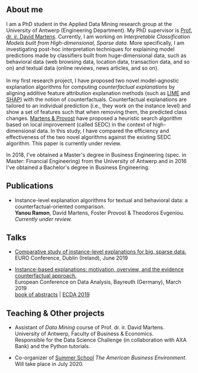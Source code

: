 ## About me

I am a PhD student in the Applied Data Mining research group at the University of Antwerp (Engineering Department). My PhD supervisor is [Prof. dr. ir. David Martens](https://www.uantwerpen.be/nl/personeel/david-martens/). Currently, I am working on *Interpretable Classification Models built from High-dimensional, Sparse data*. More specifically, I am investigating post-hoc interpretation techniques for explaining model predictions made by classifiers built from huge-dimensional data, such as behavioral data (web browsing data, location data, transaction data, and so on) and textual data (online reviews, news articles, and so on). <br/> <br/> In my first research project, I have proposed two novel model-agnostic explanation algorithms for computing *counterfactual explanations* by aligning additive feature attribution explanation methods (such as [LIME](https://arxiv.org/pdf/1602.04938v1.pdf) and [SHAP](https://arxiv.org/pdf/1705.07874.pdf)) with the notion of counterfactuals. Counterfactual explanations are tailored to an individual prediction (i.e., they work on the instance level) and show a set of features such that when removing them, the predicted class changes. [Martens & Provost](pages.stern.nyu.edu/~fprovost/Papers/MartensProvost_Explaining.pdf) have proposed a heuristic search algorithm based on local improvement (called SEDC) in the context of high-dimensional data. In this study, I have compared the efficiency and effectiveness of the two novel algorithms against the existing SEDC algorithm. This paper is currently under review.

In 2018, I've obtained a Master's degree in Business Engineering (spec. in Master: Financial Engineering) from the University of Antwerp and in 2016 I've obtained a Bachelor's degree in Business Engineering.  

## Publications

* Instance-level explanation algorithms for textual and behavioral data: a counterfactual-oriented comparison. <br/> **Yanou Ramon**, David Martens, Foster Provost & Theodoros Evgeniou. <br/> *Currently under review.*


## Talks

* [Comparative study of instance-level explanations for big, sparse data.](https://yramon.github.io/files/EURO_presentation_Dublin_June19_YanouRamon.pdf) <br/> EURO Conference, Dublin (Ireland), June 2019

* [Instance-based explanations: motivation, overview, and the evidence counterfactual approach.](https://yramon.github.io/files/ECDA_presentation_Bayreuth_YanouRamon.pdf) <br/> European Conference on Data Analysis, Bayreuth (Germany), March 2019 <br/> [book of abstracts](http://www.gfkl.org/ecda2019/wp-content/uploads/sites/7/2019/03/Book_of_Abstracts_FINAL.pdf) | [ECDA 2019](http://www.gfkl.org/ecda2019/)

## Teaching & Other projects
* Assistant of *Data Mining* course of Prof. dr. ir. David Martens. <br/> University of Antwerp, Faculty of Business & Economics. <br/> Responsible for the Data Science Challenge (in collaboration with AXA Bank) and the Python tutorials.

* Co-organizer of [Summer School](https://www.uantwerpen.be/en/about-uantwerp/faculties/faculty-of-business-and-economics/studying-and-education/programmes/summer-schools/usa-washington/) *The American Business Environment*. <br/> Will take place in July 2020.
